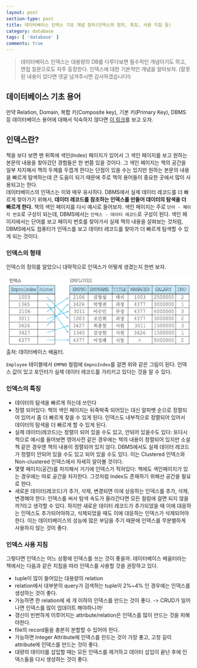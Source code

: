 ```yaml
---
layout: post
section-type: post
title: 데이터베이스 인덱스 기초 개념 정리(인덱스의 정의, 특징, 사용 지침 등)
category: database
tags: [ 'database' ]
comments: true
---
```


> 데이터베이스 인덱스는 대용량의 DB를 다루다보면 필수적인 개념이기도 하고, 면접 질문으로도 자주 등장한다. 인덱스에 대한 기본적인 개념을 알아보자. (잘못된 내용이 있다면 댓글 남겨주시면 감사하겠습니다!)

## 데이터베이스 기초 용어

만약 Relation, Domain, 복합 키(Composite key), 기본 키(Primary Key), DBMS 등 데이터베이스 용어에 대해서 익숙하지 않다면 [이 링크](https://wkdtjsgur100.github.io/database-terms/)를 보고 오자.

## 인덱스란?

책을 보다 보면 맨 뒤쪽에 색인(Index) 페이지가 있어서 그 색인 페이지를 보고 원하는 본문의 내용을 찾아갔던 경험들은 한 번쯤 있을 것이다. 그 색인 페이지는 책의 공간을 일부 차지해서 책의 두께를 두껍게 한다는 단점이 있을 수는 있지만 원하는 본문의 내용을 빠르게 탐색하는데 큰 도움이 되기 때문에 주로 책의 용어들이 중요한 곳에서 많이 사용되고는 한다.  
데이터베이스의 인덱스는 이와 매우 유사하다. DBMS에서 실제 데이터 레코드를 더 빠르게 찾아가기 위해서, **데이터 레코드를 참조하는 인덱스를 만들어 데이터의 탐색을 더 빠르게 한다.** 책의 색인 페이지를 다시 예시로 들어보자. 색인 페이지는 주로 `단어 - 페이지 번호`로 구성이 되는데, DBMS에서는 `인덱스 - 데이터 레코드`로 구성이 된다. 색인 페이지에서는 단어를 보고 페이지 번호를 찾아가서 실제 책의 내용을 살펴보는 것처럼, DBMS에서도 컴퓨터가 인덱스를 보고 데이터 레코드를 찾아가 더 빠르게 탐색할 수 있게 되는 것이다.

### 인덱스의 형태

인덱스의 정의를 알았으니 대략적으로 인덱스가 어떻게 생겼는지 한번 보자.  
  
![dense_index](/images/posts/dense_Index.png)  
출처: 데이터베이스 배움터.  
  
`Employee` 테이블에서 `EMPNO` 컬럼에 `EmpnoIndex`를 걸면 위와 같은 그림이 된다. 인덱스 값이 있고 포인터가 실제 데이터 레코드를 가리키고 있다는 것을 알 수 있다.

### 인덱스의 특징

- 데이터의 탐색을 빠르게 하는데 쓰인다
- 정렬 되어있다: 책의 색인 페이지는 뒤죽박죽 되어있는 대신 알파벳 순으로 정렬되어 있어서 좀 더 빠르게 찾을 수 있게 된다. 인덱스도 내부적으로 정렬되어 있어서 데이터의 탐색을 더 빠르게 할 수 있게 된다.
- 실제 데이터(레코드)는 정렬이 되어 있을 수도 있고, 안되어 있을수도 있다: 또다시 책으로 예시를 들어보면 영어사전 같은 경우에는 책의 내용이 정렬되어 있지만 소설책 같은 경우엔 책의 내용이 정렬되어 있지 않다. DBMS에서도 실제 데이터 레코드가 정렬이 안되어 있을 수도 있고 되어 있을 수도 있다. 이는 Clustered 인덱스와 Non-clustered 인덱스에서 자세히 알아볼 것이다.
- 몇몇 페이지(공간)를 차지해서 거기에 인덱스가 적혀있다: 책에도 색인페이지가 있는 경우에는 따로 공간을 차지한다. 그것처럼 Index도 존재하기 위해선 공간을 필요로 한다.
- 새로운 데이터(레코드)가 추가, 삭제, 변경되면 이에 상응하는 인덱스를 추가, 삭제, 변경해야 한다: 인덱스를 써서 탐색 속도가 올라간다면 모든 컬럼에 걸면 되지 않을까?라고 생각할 수 있다. 하지만 새로운 데이터 레코드가 추가되었을 때 이에 대응하는 인덱스도 추가되어야하고, 삭제되었을 때도 이에 대응하는 인덱스가 삭제되어야 한다. 이는 데이터베이스의 성능에 많은 부담을 주기 때문에 인덱스를 무분별하게 사용하지 않는 것이 좋다.

### 인덱스 사용 지침

그렇다면 인덱스는 어느 상황에 인덱스를 쓰는 것이 좋을까. 데이터베이스 배움터라는 책에서는 다음과 같은 지침을 따라 인덱스를 사용할 것을 권장하고 있다.

- tuple이 많이 들어있는 대용량의 relation
- relation에서 대부분의 query가 검색하는 tuple이 2%~4% 인 경우에는 인덱스를 생성하는 것이 좋다.
- 가능하면 한 relation에 세 개 이하의 인덱스를 만드는 것이 좋다. -> CRUD가 일어나면 인덱스를 많이 업데이트 해야하니까!
- 갱신이 빈번하게 이루어지는 attribute/relation은 인덱스를 많이 만드는 것을 피해야한다.
- file의 record들을 충분히 분할할 수 있어야 한다.
- 가능하면 Integer Attribute에 인덱스를 만드는 것이 가장 좋고, 고정 길이 attribute에 인덱스를 만드는 것이 좋다.
- 대량의 데이터를 삽입할 때는 모든 인덱스를 제거하고 데이터 삽입이 끝난 후에 인덱스들을 다시 생성하는 것이 좋다.
